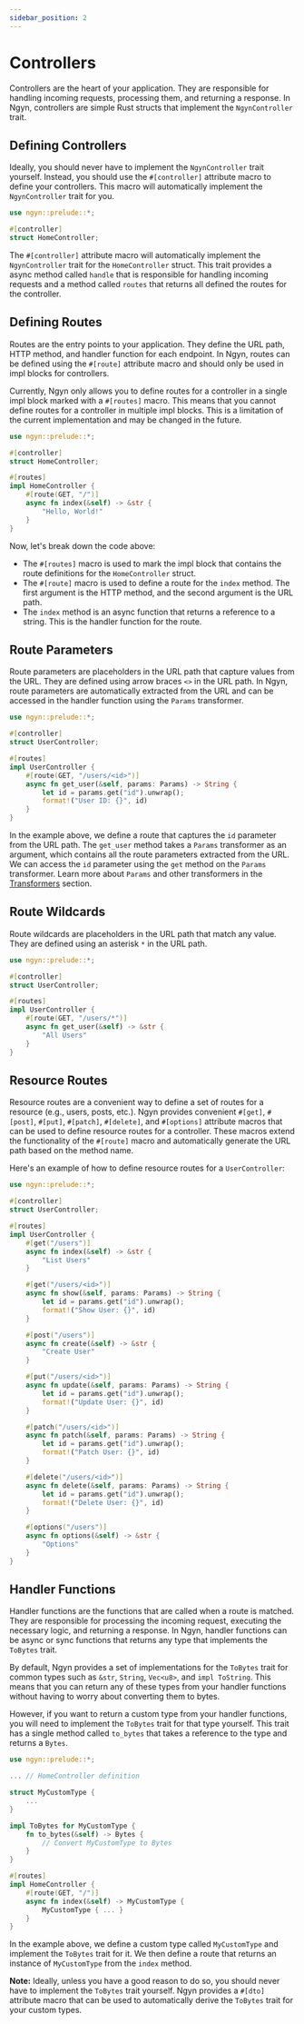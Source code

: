 ```yaml
---
sidebar_position: 2
---
```


# Controllers

Controllers are the heart of your application. They are responsible for handling incoming requests, processing them, and returning a response. In Ngyn, controllers are simple Rust structs that implement the `NgynController` trait.

## Defining Controllers

Ideally, you should never have to implement the `NgynController` trait yourself. Instead, you should use the `#[controller]` attribute macro to define your controllers. This macro will automatically implement the `NgynController` trait for you.

```rust
use ngyn::prelude::*;

#[controller]
struct HomeController;
```

The `#[controller]` attribute macro will automatically implement the `NgynController` trait for the `HomeController` struct. This trait provides a async method called `handle` that is responsible for handling incoming requests and a method called `routes` that returns all defined the routes for the controller.

## Defining Routes

Routes are the entry points to your application. They define the URL path, HTTP method, and handler function for each endpoint. In Ngyn, routes can be defined using the `#[route]` attribute macro and should only be used in impl blocks for controllers.

Currently, Ngyn only allows you to define routes for a controller in a single impl block marked with a `#[routes]` macro. This means that you cannot define routes for a controller in multiple impl blocks. This is a limitation of the current implementation and may be changed in the future.

```rust
use ngyn::prelude::*;

#[controller]
struct HomeController;

#[routes]
impl HomeController {
    #[route(GET, "/")]
    async fn index(&self) -> &str {
        "Hello, World!"
    }
}
```

Now, let's break down the code above:

-   The `#[routes]` macro is used to mark the impl block that contains the route definitions for the `HomeController` struct.
-   The `#[route]` macro is used to define a route for the `index` method. The first argument is the HTTP method, and the second argument is the URL path.
-   The `index` method is an async function that returns a reference to a string. This is the handler function for the route.

## Route Parameters

Route parameters are placeholders in the URL path that capture values from the URL. They are defined using arrow braces `<>` in the URL path. In Ngyn, route parameters are automatically extracted from the URL and can be accessed in the handler function using the `Params` transformer.

```rust
use ngyn::prelude::*;

#[controller]
struct UserController;

#[routes]
impl UserController {
    #[route(GET, "/users/<id>")]
    async fn get_user(&self, params: Params) -> String {
        let id = params.get("id").unwrap();
        format!("User ID: {}", id)
    }
}
```

In the example above, we define a route that captures the `id` parameter from the URL path. The `get_user` method takes a `Params` transformer as an argument, which contains all the route parameters extracted from the URL. We can access the `id` parameter using the `get` method on the `Params` transformer. Learn more about `Params` and other transformers in the [Transformers](/docs/providers/transformers) section.

## Route Wildcards

Route wildcards are placeholders in the URL path that match any value. They are defined using an asterisk `*` in the URL path.

```rust
use ngyn::prelude::*;

#[controller]
struct UserController;

#[routes]
impl UserController {
    #[route(GET, "/users/*")]
    async fn get_user(&self) -> &str {
        "All Users"
    }
}
```

## Resource Routes

Resource routes are a convenient way to define a set of routes for a resource (e.g., users, posts, etc.). Ngyn provides convenient `#[get]`, `#[post]`, `#[put]`, `#[patch]`, `#[delete]`, and `#[options]` attribute macros that can be used to define resource routes for a controller. These macros extend the functionality of the `#[route]` macro and automatically generate the URL path based on the method name.

Here's an example of how to define resource routes for a `UserController`:

```rust
use ngyn::prelude::*;

#[controller]
struct UserController;

#[routes]
impl UserController {
    #[get("/users")]
    async fn index(&self) -> &str {
        "List Users"
    }

    #[get("/users/<id>")]
    async fn show(&self, params: Params) -> String {
        let id = params.get("id").unwrap();
        format!("Show User: {}", id)
    }

    #[post("/users")]
    async fn create(&self) -> &str {
        "Create User"
    }

    #[put("/users/<id>")]
    async fn update(&self, params: Params) -> String {
        let id = params.get("id").unwrap();
        format!("Update User: {}", id)
    }

    #[patch("/users/<id>")]
    async fn patch(&self, params: Params) -> String {
        let id = params.get("id").unwrap();
        format!("Patch User: {}", id)
    }

    #[delete("/users/<id>")]
    async fn delete(&self, params: Params) -> String {
        let id = params.get("id").unwrap();
        format!("Delete User: {}", id)
    }

    #[options("/users")]
    async fn options(&self) -> &str {
        "Options"
    }
}
```

## Handler Functions

Handler functions are the functions that are called when a route is matched. They are responsible for processing the incoming request, executing the necessary logic, and returning a response. In Ngyn, handler functions can be async or sync functions that returns any type that implements the `ToBytes` trait.

By default, Ngyn provides a set of implementations for the `ToBytes` trait for common types such as `&str`, `String`, `Vec<u8>`, and `impl ToString`. This means that you can return any of these types from your handler functions without having to worry about converting them to bytes.

However, if you want to return a custom type from your handler functions, you will need to implement the `ToBytes` trait for that type yourself. This trait has a single method called `to_bytes` that takes a reference to the type and returns a `Bytes`.

```rust
use ngyn::prelude::*;

... // HomeController definition

struct MyCustomType {
    ...
}

impl ToBytes for MyCustomType {
    fn to_bytes(&self) -> Bytes {
        // Convert MyCustomType to Bytes
    }
}

#[routes]
impl HomeController {
    #[route(GET, "/")]
    async fn index(&self) -> MyCustomType {
        MyCustomType { ... }
    }
}
```

In the example above, we define a custom type called `MyCustomType` and implement the `ToBytes` trait for it. We then define a route that returns an instance of `MyCustomType` from the `index` method.

**Note:** Ideally, unless you have a good reason to do so, you should never have to implement the `ToBytes` trait yourself. Ngyn provides a `#[dto]` attribute macro that can be used to automatically derive the `ToBytes` trait for your custom types.
